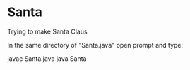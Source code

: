 # Santa
Trying to make Santa Claus 

In the same directory of "Santa.java" open prompt and type:

javac Santa.java
java Santa
